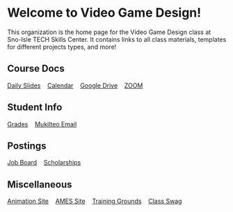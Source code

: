 # Welcome to Video Game Design!

This organization is the home page for the Video Game Design class at Sno-Isle TECH Skills Center. It contains links to all class materials, templates for different projects types, and more!

## Course Docs

[Daily Slides](https://docs.google.com/presentation/d/1DDvkKHkrs3yts2DFJkS8juXZNSgTye5r6uXCQNcP1Kg/present) &nbsp;&nbsp;
[Calendar](https://calendar.online/caf9a81b49f2afbbb76c) &nbsp;&nbsp;
[Google Drive](https://drive.google.com/drive/folders/1JLJOiYi6H8KVVI7T1DeuK21Kl3Sjkufd?usp=sharing) &nbsp;&nbsp;
[ZOOM](https://mukilteoschools-org.zoom.us/j/4158979566?pwd=TEhJZE1HUFVueEtuU0JYUWpuT3ZnUT09) &nbsp;&nbsp;

## Student Info

[Grades](https://www.q.wa-k12.net/mukilt) &nbsp;&nbsp;
[Mukilteo Email](https://outlook.office365.com) &nbsp;&nbsp;

## Postings

[Job Board]() &nbsp;&nbsp;
[Scholarships](https://sc.mukilteoschools.org/52453_2) &nbsp;&nbsp;

## Miscellaneous

[Animation Site](https://sites.google.com/view/anisisc) &nbsp;&nbsp;
[AMES Site](https://ames.team) &nbsp;&nbsp;
[Training Grounds](https://www.clover.com/online-ordering/snoisle-tech-skills-everett) &nbsp;&nbsp;
[Class Swag](https://streamline-llc.net/sno-isle_tech/shop) &nbsp;&nbsp;
